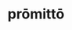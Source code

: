 ---
title: prōmittō
meaning: to promise
ch: nine
pos: verb
secondppstem: prōmitt
infend: ere
conjugation: third
---